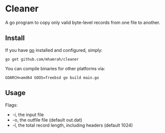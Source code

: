 # Cleaner

A go program to copy only valid byte-level records from one file to another.

## Install

If you have [go](golang.org) installed and configured, simply:

```
go get github.com/mhamrah/cleaner
```

You can compile binaries for other platforms via:

```
GOARCH=amd64 GOOS=freebsd go build main.go
```

## Usage

Flags:

* -i, the input file
* -o, the outfile file (default out.dat)
* -l, the total record length, including headers (default 1024)
